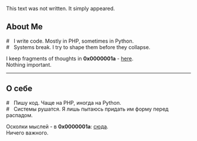 This text was not written. It simply appeared.

## About Me  

\# &nbsp; I write code. Mostly in PHP, sometimes in Python.  
\# &nbsp; Systems break. I try to shape them before they collapse.

I keep fragments of thoughts in **0x0000001a** - [here](https://0x0000001a.cbrwvy.ru).  
Nothing important.

---

## О себе  

\# &nbsp; Пишу код. Чаще на PHP, иногда на Python.  
\# &nbsp; Системы рушатся. Я лишь пытаюсь придать им форму перед распадом.

Осколки мыслей - в **0x0000001a**: [сюда](https://0x0000001a.cbrwvy.ru).  
Ничего важного.
